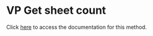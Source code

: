 <!---->
# VP Get sheet count

Click [here](https://developer.4d.com/docs/20/ViewPro/method-list#vp-get-sheet-count) to access the documentation for this method.

